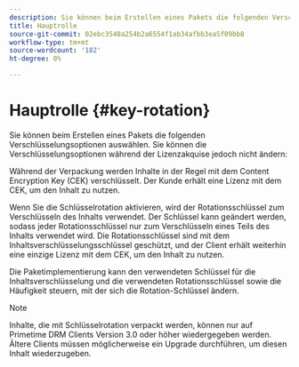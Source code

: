 ```yaml
---
description: Sie können beim Erstellen eines Pakets die folgenden Verschlüsselungsoptionen auswählen. Sie können die Verschlüsselungsoptionen während der Lizenzakquise jedoch nicht ändern
title: Hauptrolle
source-git-commit: 02ebc3548a254b2a6554f1ab34afbb3ea5f09bb8
workflow-type: tm+mt
source-wordcount: '182'
ht-degree: 0%

---
```


# Hauptrolle {#key-rotation}

Sie können beim Erstellen eines Pakets die folgenden Verschlüsselungsoptionen auswählen. Sie können die Verschlüsselungsoptionen während der Lizenzakquise jedoch nicht ändern:

Während der Verpackung werden Inhalte in der Regel mit dem Content Encryption Key (CEK) verschlüsselt. Der Kunde erhält eine Lizenz mit dem CEK, um den Inhalt zu nutzen.

Wenn Sie die Schlüsselrotation aktivieren, wird der Rotationsschlüssel zum Verschlüsseln des Inhalts verwendet. Der Schlüssel kann geändert werden, sodass jeder Rotationsschlüssel nur zum Verschlüsseln eines Teils des Inhalts verwendet wird. Die Rotationsschlüssel sind mit dem Inhaltsverschlüsselungsschlüssel geschützt, und der Client erhält weiterhin eine einzige Lizenz mit dem CEK, um den Inhalt zu nutzen.

Die Paketimplementierung kann den verwendeten Schlüssel für die Inhaltsverschlüsselung und die verwendeten Rotationsschlüssel sowie die Häufigkeit steuern, mit der sich die Rotation-Schlüssel ändern.

>[!NOTE]
>
>Inhalte, die mit Schlüsselrotation verpackt werden, können nur auf Primetime DRM Clients Version 3.0 oder höher wiedergegeben werden. Ältere Clients müssen möglicherweise ein Upgrade durchführen, um diesen Inhalt wiederzugeben.
